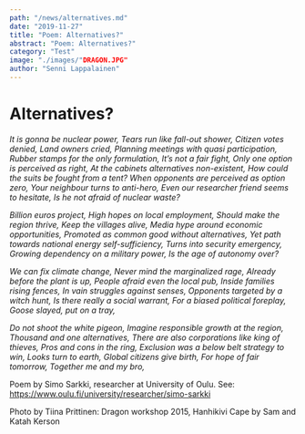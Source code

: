 ```yaml
---
path: "/news/alternatives.md"
date: "2019-11-27"
title: "Poem: Alternatives?"
abstract: "Poem: Alternatives?"
category: "Test"
image: "./images/"DRAGON.JPG"
author: "Senni Lappalainen"
---
```




# Alternatives?

_It is gonna be nuclear power,_
_Tears run like fall-out shower,_
_Citizen votes denied,_
_Land owners cried,_
_Planning meetings with quasi participation,_
_Rubber stamps for the only formulation,_
_It’s not a fair fight,_
_Only one option is perceived as right,_
_At the cabinets alternatives non-existent,_
_How could the suits be fought from a tent?_
_When opponents are perceived as option zero,_
_Your neighbour turns to anti-hero,_
_Even our researcher friend seems to hesitate,_
_Is he not afraid of nuclear waste?_

_Billion euros project,_
_High hopes on local employment,_
_Should make the region thrive,_
_Keep the villages alive,_
_Media hype around economic opportunities,_
_Promoted as common good without alternatives,_
_Yet path towards national energy self-sufficiency,_
_Turns into security emergency,_
_Growing dependency on a military power,_
_Is the age of autonomy over?_

_We can fix climate change,_
_Never mind the marginalized rage,_
_Already before the plant is up,_
_People afraid even the local pub,_
_Inside families rising fences,_
_In vain struggles against senses,_
_Opponents targeted by a witch hunt,_
_Is there really a social warrant,_
_For a biased political foreplay,_
_Goose slayed, put on a tray,_

_Do not shoot the white pigeon,_
_Imagine responsible growth at the region,_
_Thousand and one alternatives,_
_There are also corporations like king of thieves,_
_Pros and cons in the ring,_
_Exclusion was a below belt strategy to win,_
_Looks turn to earth,_
_Global citizens give birth,_
_For hope of fair tomorrow,_
_Together me and my bro,_

Poem by Simo Sarkki, researcher at University of Oulu. See: https://www.oulu.fi/university/researcher/simo-sarkki

Photo by Tiina Prittinen: Dragon workshop 2015, Hanhikivi Cape by Sam and Katah Kerson
